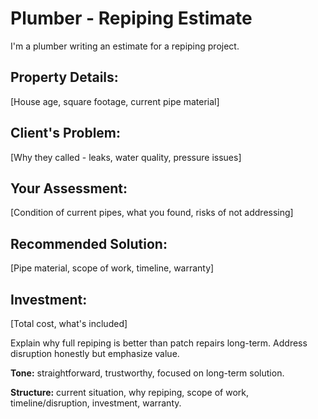 # Plumber - Repiping Estimate

I'm a plumber writing an estimate for a repiping project.

## Property Details:
[House age, square footage, current pipe material]

## Client's Problem:
[Why they called - leaks, water quality, pressure issues]

## Your Assessment:
[Condition of current pipes, what you found, risks of not addressing]

## Recommended Solution:
[Pipe material, scope of work, timeline, warranty]

## Investment:
[Total cost, what's included]

Explain why full repiping is better than patch repairs long-term. Address disruption honestly but emphasize value.

**Tone:** straightforward, trustworthy, focused on long-term solution.

**Structure:** current situation, why repiping, scope of work, timeline/disruption, investment, warranty.
